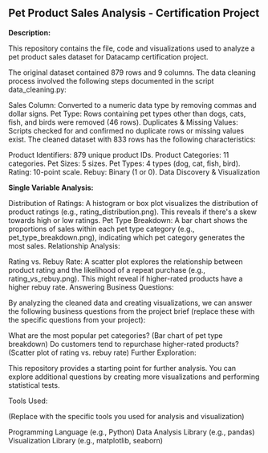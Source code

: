## Pet Product Sales Analysis - Certification Project
**Description:**

This repository contains the file, code and visualizations used to analyze a pet product sales dataset for Datacamp certification project.

The original dataset contained 879 rows and 9 columns. The data cleaning process involved the following steps documented in the script data_cleaning.py:

Sales Column: Converted to a numeric data type by removing commas and dollar signs.
Pet Type: Rows containing pet types other than dogs, cats, fish, and birds were removed (46 rows).
Duplicates & Missing Values: Scripts checked for and confirmed no duplicate rows or missing values exist.
The cleaned dataset with 833 rows has the following characteristics:

Product Identifiers: 879 unique product IDs.
Product Categories: 11 categories.
Pet Sizes: 5 sizes.
Pet Types: 4 types (dog, cat, fish, bird).
Rating: 10-point scale.
Rebuy: Binary (1 or 0).
Data Discovery & Visualization

**Single Variable Analysis:**

Distribution of Ratings: A histogram or box plot visualizes the distribution of product ratings (e.g., rating_distribution.png). This reveals if there's a skew towards high or low ratings.
Pet Type Breakdown: A bar chart shows the proportions of sales within each pet type category (e.g., pet_type_breakdown.png), indicating which pet category generates the most sales.
Relationship Analysis:

Rating vs. Rebuy Rate: A scatter plot explores the relationship between product rating and the likelihood of a repeat purchase (e.g., rating_vs_rebuy.png). This might reveal if higher-rated products have a higher rebuy rate.
Answering Business Questions:

By analyzing the cleaned data and creating visualizations, we can answer the following business questions from the project brief (replace these with the specific questions from your project):

What are the most popular pet categories? (Bar chart of pet type breakdown)
Do customers tend to repurchase higher-rated products? (Scatter plot of rating vs. rebuy rate)
Further Exploration:

This repository provides a starting point for further analysis. You can explore additional questions by creating more visualizations and performing statistical tests.

Tools Used:

(Replace with the specific tools you used for analysis and visualization)

Programming Language (e.g., Python)
Data Analysis Library (e.g., pandas)
Visualization Library (e.g., matplotlib, seaborn)
